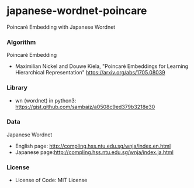 # japanese-wordnet-poincare
Poincaré Embedding with Japanese Wordnet

### Algorithm
Poincaré Embedding
- Maximilian Nickel and Douwe Kiela, "Poincaré Embeddings for Learning Hierarchical Representation" https://arxiv.org/abs/1705.08039

### Library
- wn (wordnet) in python3: https://gist.github.com/sambaiz/a0508c9ed379b3218e30 

### Data
Japanese Wordnet 
- English page: http://compling.hss.ntu.edu.sg/wnja/index.en.html
- Japanese page:http://compling.hss.ntu.edu.sg/wnja/index.ja.html

### License
- License of Code: MIT License
